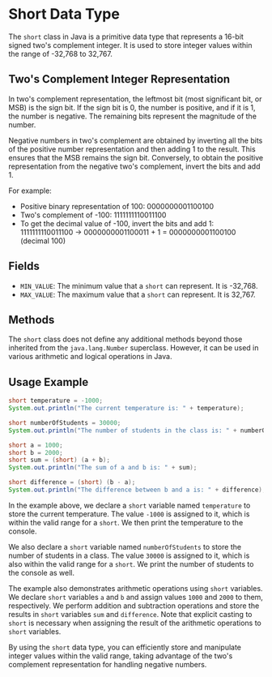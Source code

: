 # Short Data Type

The `short` class in Java is a primitive data type that represents a 16-bit signed two's complement integer. It is used to store integer values within the range of -32,768 to 32,767.

## Two's Complement Integer Representation

In two's complement representation, the leftmost bit (most significant bit, or MSB) is the sign bit. If the sign bit is 0, the number is positive, and if it is 1, the number is negative. The remaining bits represent the magnitude of the number.

Negative numbers in two's complement are obtained by inverting all the bits of the positive number representation and then adding 1 to the result. This ensures that the MSB remains the sign bit. Conversely, to obtain the positive representation from the negative two's complement, invert the bits and add 1.

For example:

- Positive binary representation of 100: 0000000001100100
- Two's complement of -100: 1111111110011100
- To get the decimal value of -100, invert the bits and add 1: 1111111110011100 -> 0000000001100011 + 1 = 0000000001100100 (decimal 100)

## Fields

- `MIN_VALUE`: The minimum value that a `short` can represent. It is -32,768.
- `MAX_VALUE`: The maximum value that a `short` can represent. It is 32,767.

## Methods

The `short` class does not define any additional methods beyond those inherited from the `java.lang.Number` superclass. However, it can be used in various arithmetic and logical operations in Java.

## Usage Example

```java
short temperature = -1000;
System.out.println("The current temperature is: " + temperature);

short numberOfStudents = 30000;
System.out.println("The number of students in the class is: " + numberOfStudents);

short a = 1000;
short b = 2000;
short sum = (short) (a + b);
System.out.println("The sum of a and b is: " + sum);

short difference = (short) (b - a);
System.out.println("The difference between b and a is: " + difference);
```

In the example above, we declare a `short` variable named `temperature` to store the current temperature. The value `-1000` is assigned to it, which is within the valid range for a `short`. We then print the temperature to the console.

We also declare a `short` variable named `numberOfStudents` to store the number of students in a class. The value `30000` is assigned to it, which is also within the valid range for a `short`. We print the number of students to the console as well.

The example also demonstrates arithmetic operations using `short` variables. We declare `short` variables `a` and `b` and assign values `1000` and `2000` to them, respectively. We perform addition and subtraction operations and store the results in `short` variables `sum` and `difference`. Note that explicit casting to `short` is necessary when assigning the result of the arithmetic operations to `short` variables.

By using the `short` data type, you can efficiently store and manipulate integer values within the valid range, taking advantage of the two's complement representation for handling negative numbers.
